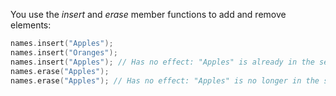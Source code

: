 You use the *insert* and *erase* member functions to add and remove 
elements:

```cpp
names.insert("Apples");
names.insert("Oranges");
names.insert("Apples"); // Has no effect: "Apples" is already in the set
names.erase("Apples"); 
names.erase("Apples"); // Has no effect: "Apples" is no longer in the set
```
